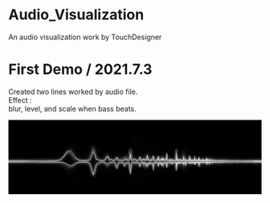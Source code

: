 # Audio_Visualization
An audio visualization work by TouchDesigner

# First Demo / 2021.7.3
Created two lines worked by audio file.</br>
Effect :</br>
blur, level, and scale when bass beats.</br>

![image](https://github.com/mentoschow/Audio_Visualization/blob/main/images/first%20demo.png)
